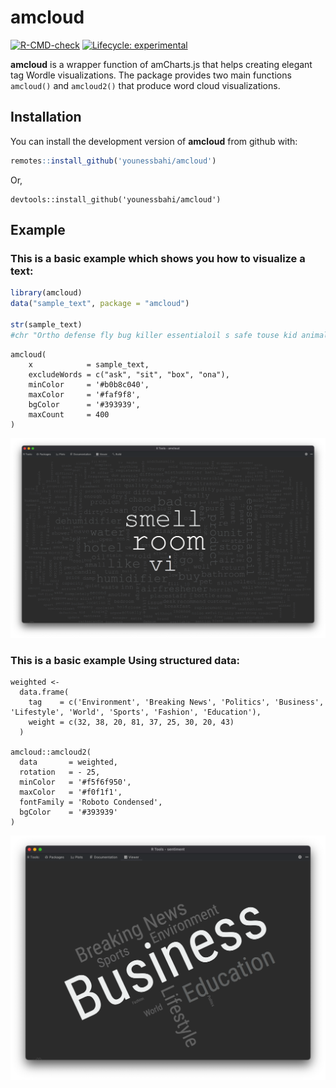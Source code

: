 
# amcloud
<!-- badges: start -->
[![R-CMD-check](https://github.com/younessbahi/amcloud/workflows/R/badge.svg)](https://github.com/younessbahi/amcloud/actions)
[![Lifecycle: experimental](https://img.shields.io/badge/lifecycle-experimental-orange.svg)](https://lifecycle.r-lib.org/articles/stages.html#experimental)
<!-- badges: end -->


**amcloud** is a wrapper function of amCharts.js that helps creating elegant tag Wordle visualizations.
The package provides two main functions `amcloud()` and `amcloud2()` that produce word cloud visualizations.


## Installation

You can install the development version of **amcloud** from github with:

``` r
remotes::install_github('younessbahi/amcloud')
```
Or,
```
devtools::install_github('younessbahi/amcloud')
```

## Example

### This is a basic example which shows you how to visualize a text:

``` r
library(amcloud)
data("sample_text", package = "amcloud")

str(sample_text)
#chr "Ortho defense fly bug killer essentialoil s safe touse kid animaln airwick liquid airfreshener useless product "| __truncated__
```

```
amcloud(
    x            = sample_text,
    excludeWords = c("ask", "sit", "box", "ona"),
    minColor     = '#b0b8c040',
    maxColor     = '#faf9f8', 
    bgColor      = '#393939', 
    maxCount     = 400
)
```
![./amcloud/blob/main/figures/amcloud-01.png](https://github.com/younessbahi/amcloud/blob/main/figures/amcloud-01.png?raw=true)


### This is a basic example Using structured data:
```
weighted <-
  data.frame(
    tag    = c('Environment', 'Breaking News', 'Politics', 'Business', 'Lifestyle', 'World', 'Sports', 'Fashion', 'Education'),
    weight = c(32, 38, 20, 81, 37, 25, 30, 20, 43)
  )

amcloud::amcloud2(
  data       = weighted,
  rotation   = - 25,
  minColor   = '#f5f6f950',
  maxColor   = '#f0f1f1',
  fontFamily = 'Roboto Condensed',
  bgColor    = '#393939'
)
```

![./amcloud/blob/main/figures/amcloud-02.png](https://github.com/younessbahi/amcloud/blob/main/figures/amcloud-02.png?raw=true)